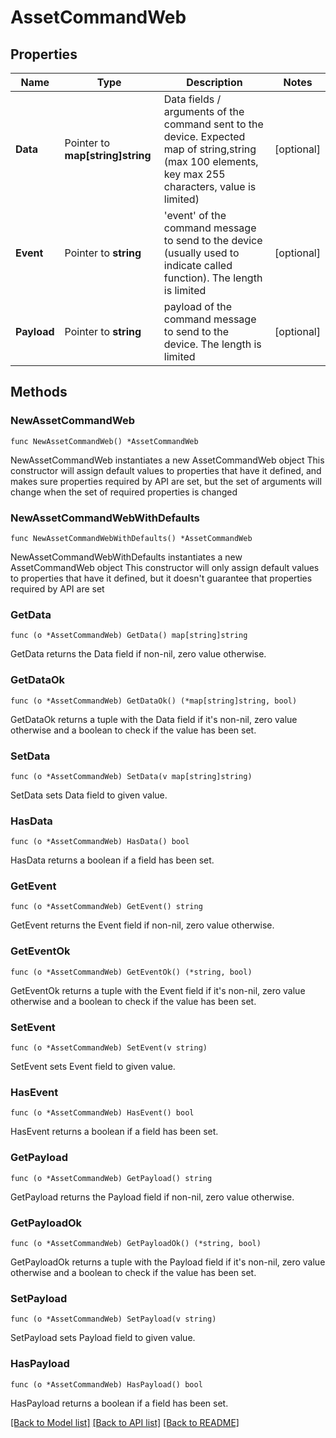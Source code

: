 # AssetCommandWeb

## Properties

Name | Type | Description | Notes
------------ | ------------- | ------------- | -------------
**Data** | Pointer to **map[string]string** | Data fields / arguments of the command sent to the device. Expected map of string,string (max 100 elements, key max 255 characters, value is limited) | [optional] 
**Event** | Pointer to **string** | &#39;event&#39; of the command message to send to the device (usually used to indicate called function). The length is limited | [optional] 
**Payload** | Pointer to **string** | payload of the command message to send to the device. The length is limited | [optional] 

## Methods

### NewAssetCommandWeb

`func NewAssetCommandWeb() *AssetCommandWeb`

NewAssetCommandWeb instantiates a new AssetCommandWeb object
This constructor will assign default values to properties that have it defined,
and makes sure properties required by API are set, but the set of arguments
will change when the set of required properties is changed

### NewAssetCommandWebWithDefaults

`func NewAssetCommandWebWithDefaults() *AssetCommandWeb`

NewAssetCommandWebWithDefaults instantiates a new AssetCommandWeb object
This constructor will only assign default values to properties that have it defined,
but it doesn't guarantee that properties required by API are set

### GetData

`func (o *AssetCommandWeb) GetData() map[string]string`

GetData returns the Data field if non-nil, zero value otherwise.

### GetDataOk

`func (o *AssetCommandWeb) GetDataOk() (*map[string]string, bool)`

GetDataOk returns a tuple with the Data field if it's non-nil, zero value otherwise
and a boolean to check if the value has been set.

### SetData

`func (o *AssetCommandWeb) SetData(v map[string]string)`

SetData sets Data field to given value.

### HasData

`func (o *AssetCommandWeb) HasData() bool`

HasData returns a boolean if a field has been set.

### GetEvent

`func (o *AssetCommandWeb) GetEvent() string`

GetEvent returns the Event field if non-nil, zero value otherwise.

### GetEventOk

`func (o *AssetCommandWeb) GetEventOk() (*string, bool)`

GetEventOk returns a tuple with the Event field if it's non-nil, zero value otherwise
and a boolean to check if the value has been set.

### SetEvent

`func (o *AssetCommandWeb) SetEvent(v string)`

SetEvent sets Event field to given value.

### HasEvent

`func (o *AssetCommandWeb) HasEvent() bool`

HasEvent returns a boolean if a field has been set.

### GetPayload

`func (o *AssetCommandWeb) GetPayload() string`

GetPayload returns the Payload field if non-nil, zero value otherwise.

### GetPayloadOk

`func (o *AssetCommandWeb) GetPayloadOk() (*string, bool)`

GetPayloadOk returns a tuple with the Payload field if it's non-nil, zero value otherwise
and a boolean to check if the value has been set.

### SetPayload

`func (o *AssetCommandWeb) SetPayload(v string)`

SetPayload sets Payload field to given value.

### HasPayload

`func (o *AssetCommandWeb) HasPayload() bool`

HasPayload returns a boolean if a field has been set.


[[Back to Model list]](../README.md#documentation-for-models) [[Back to API list]](../README.md#documentation-for-api-endpoints) [[Back to README]](../README.md)



